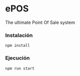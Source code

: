 # ePOS
The ultimate Point Of Sale system

### Instalación

```
npm install
```

### Ejecución

```
npm run start
```
